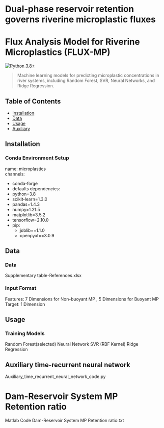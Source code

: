 # Dual-phase reservoir retention governs riverine microplastic fluxes
# Flux Analysis Model for Riverine Microplastics (FLUX-MP)
[![Python 3.8+](https://img.shields.io/badge/python-3.8%2B-blue)](https://www.python.org/)

> Machine learning models for predicting microplastic concentrations in river systems, including Random Forest, SVR, Neural Networks, and Ridge Regression.

## Table of Contents
- [Installation](#installation)
- [Data](#data-preparation)
- [Usage](#usage)
- [Auxiliary](#Auxiliary_time_recurrent_neural_network)

## Installation
### Conda Environment Setup
name: microplastics  
channels:
  - conda-forge      
  - defaults
dependencies:
  - python=3.8       
  - scikit-learn=1.3.0
  - pandas=1.4.3
  - numpy=1.21.5
  - matplotlib=3.5.2
  - tensorflow=2.10.0
  - pip:             
    - joblib==1.1.0
    - openpyxl==3.0.9
## Data
### Data
Supplementary table-References.xlsx

### Input Format
Features: 7 Dimensions for Non-buoyant MP , 5 Dimensions for Buoyant MP
Target: 1 Dimension

## Usage
### Training Models
Random Forest(selected)
Neural Network
SVR (RBF Kernel)
Ridge Regression

## Auxiliary time-recurrent neural network
Auxiliary_time_recurrent_neural_network_code.py

# Dam-Reservoir System MP Retention ratio
Matlab Code Dam-Reservoir System MP Retention ratio.txt
